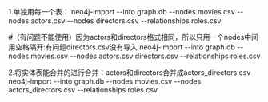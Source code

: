 1.单独用每一个表：
neo4j-import --into graph.db --nodes movies.csv --nodes actors.csv --nodes directors.csv --relationships roles.csv

#（有问题不能使用）因为actors和directors格式相同，所以只用一个nodes中间用空格隔开:有问题directors.csv没有导入
neo4j-import --into graph.db --nodes movies.csv --nodes actors.csv  directors.csv --relationships roles.csv


2.将实体表能合并的进行合并：actors和directors合并成actors_directors.csv
neo4j-import --into graph.db --nodes movies.csv --nodes actors_directors.csv --relationships  roles.csv
